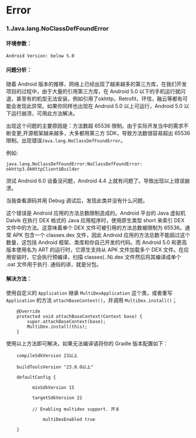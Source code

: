 # Error

### 1.Java.lang.NoClassDefFoundError

#### 环境参数：

```
Android Version: below 5.0
```

#### 问题分析：

随着 Android 版本的推移，网络上已经出现了越来越多的第三方库，在我们开发项目的过程中，由于大量的引用第三方库，在 Android 5.0 以下的手机运行就闪退，甚至有的机型无法安装，例如引用了okhttp，Retrofit，环信，融云等都有可能会发现此异常。如果你同样也出现在 Android 5.0 以上可运行，Android 5.0 以下运行崩溃，可用此方法解决。

出现这个问题的主要原因是：方法数超 65536 限制。由于实际开发当中的需求不断变更,开源框架越来越多，大多都用第三方 SDK，导致方法数很容易超出 65536 限制。出现错误`Java.lang.NoClassDefFoundError`。

例如:

```
java.lang.NoClassDefFoundError:NoClassDefFoundError: okhttp3.OkHttpClient$Builder
```

测试 Android 6.0 设备没问题，Android 4.4 上就有问题了。导致出现以上错误崩溃。

当我查看源码并用 Debug 调试后，发现此类并没有什么问题。

这个错误是 Android 应用的方法总数限制造成的。Android 平台的 Java 虚拟机 Dalvik 在执行 DEX 格式的 Java 应用程序时，使用原生类型 short 来索引 DEX 文件中的方法。这意味着单个 DEX 文件可被引用的方法总数被限制为 65536。通常 APK 包含一个 classes.dex 文件，因此 Android 应用的方法总数不能超过这个数量，这包括 Android 框架、类库和你自己开发的代码。而 Android 5.0 和更高版本使用名为 ART 的运行时，它原生支持从 APK 文件加载多个 DEX 文件。在应用安装时，它会执行预编译，扫描 classes(..N).dex 文件然后将其编译成单个 .oat 文件用于执行. 通俗的讲，就是分包。


#### 解决方法：

使用自定义的 `Application` 继承 `MultiDexApplication` 这个类，或者重写 `Application` 的方法 `attachBaseContext()`，并调用 `MultiDex.install()`；

```
	@Override
    protected void attachBaseContext(Context base) {
        super.attachBaseContext(base);
        MultiDex.install(this);
    }
```

使用以上方法即可解决，如果无法编译请将你的 Gradle 版本配置如下：

```
	compileSdkVersion 23以上

    buildToolsVersion "23.0.0以上"

	defaultConfig {

          minSdkVersion 15

          targetSdkVersion 22

          // Enabling multidex support. 开关

              multiDexEnabled true

	}
```







